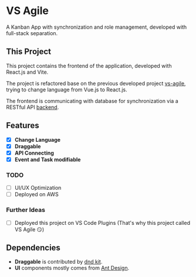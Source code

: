 # VS Agile

A Kanban App with synchronization and role management, developed with full-stack separation.

## This Project

This project contains the frontend of the application, developed with React.js and Vite.

The project is refactored base on the previous developed project [vs-agile](https://github.com/HarleyHo/vue-agile), trying to change language from Vue.js to React.js.

The frontend is communicating with database for synchronization via a RESTful API [backend](https://github.com/HarleyHo/vs-agile-backend).

## Features
- [X] **Change Language**
- [X] **Draggable**
- [X] **API Connecting**
- [X] **Event and Task modifiable**
### TODO
- [ ] UI/UX Optimization
- [ ] Deployed on AWS
### Further Ideas
- [ ] Deployed this project on VS Code Plugins (That's why this project called VS Agile :smirk:)

## Dependencies
- **Draggable** is contributed by [dnd kit](https://dndkit.com/).
- **UI** components mostly comes from [Ant Design](https://ant.design/).

